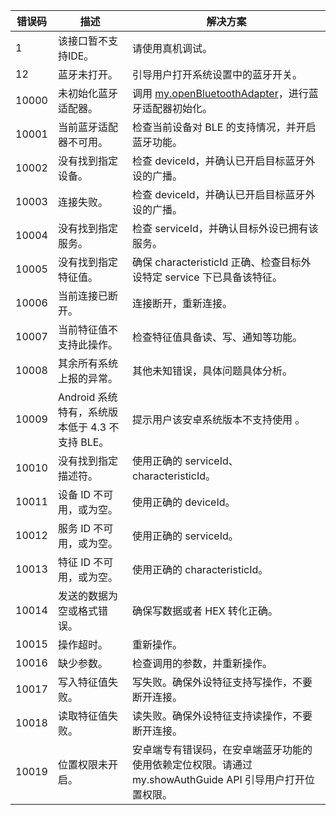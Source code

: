 | **错误码** | **描述** | **解决方案** |
| --- | --- | --- |
| 1 | 该接口暂不支持IDE。 | 请使用真机调试。 |
| 12 | 蓝牙未打开。 | 引导用户打开系统设置中的蓝牙开关。 |
| 10000 | 未初始化蓝牙适配器。 | 调用 [my.openBluetoothAdapter](https://opendocs.alipay.com/mini/api/kunuy4)，进行蓝牙适配器初始化。 |
| 10001 | 当前蓝牙适配器不可用。 | 检查当前设备对 BLE 的支持情况，并开启蓝牙功能。 |
| 10002 | 没有找到指定设备。 | 检查 deviceId，并确认已开启目标蓝牙外设的广播。 |
| 10003 | 连接失败。 | 检查 deviceId，并确认已开启目标蓝牙外设的广播。 |
| 10004 | 没有找到指定服务。 | 检查 serviceId，并确认目标外设已拥有该服务。 |
| 10005 | 没有找到指定特征值。 | 确保 characteristicId 正确、检查目标外设特定 service 下已具备该特征。 |
| 10006 | 当前连接已断开。 | 连接断开，重新连接。 |
| 10007 | 当前特征值不支持此操作。 | 检查特征值具备读、写、通知等功能。 |
| 10008 | 其余所有系统上报的异常。 | 其他未知错误，具体问题具体分析。 |
| 10009 | Android 系统特有，系统版本低于 4.3 不支持 BLE。 | 提示用户该安卓系统版本不支持使用 。 |
| 10010 | 没有找到指定描述符。 | 使用正确的 serviceId、characteristicId。 |
| 10011 | 设备 ID 不可用，或为空。 | 使用正确的 deviceId。 |
| 10012 | 服务 ID 不可用，或为空。 | 使用正确的 serviceId。 |
| 10013 | 特征 ID 不可用，或为空。 | 使用正确的 characteristicId。 |
| 10014 | 发送的数据为空或格式错误。 | 确保写数据或者 HEX 转化正确。 |
| 10015 | 操作超时。 | 重新操作。 |
| 10016 | 缺少参数。 | 检查调用的参数，并重新操作。 |
| 10017 | 写入特征值失败。 | 写失败。确保外设特征支持写操作，不要断开连接。 |
| 10018 | 读取特征值失败。 | 读失败。确保外设特征支持读操作，不要断开连接。 |
| 10019 | 位置权限未开启。 | 安卓端专有错误码，在安卓端蓝牙功能的使用依赖定位权限。请通过my.showAuthGuide API 引导用户打开位置权限。 |
